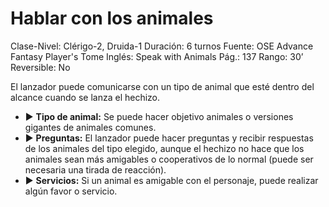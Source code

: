 # Hablar con los animales

Clase-Nivel: Clérigo-2, Druida-1
Duración: 6 turnos
Fuente: OSE Advance Fantasy Player's Tome
Inglés: Speak with Animals
Pág.: 137
Rango: 30’
Reversible: No

El lanzador puede comunicarse con un tipo de animal que esté dentro del alcance cuando se lanza el hechizo.  

- ▶ **Tipo de animal:** Se puede hacer objetivo animales o versiones gigantes de animales comunes.
- ▶ **Preguntas:** El lanzador puede hacer preguntas y recibir respuestas de los animales del tipo elegido, aunque el hechizo no hace que los animales sean más amigables o cooperativos de lo normal (puede ser necesaria una tirada de reacción).
- ▶ **Servicios:** Si un animal es amigable con el personaje, puede realizar algún favor o servicio.